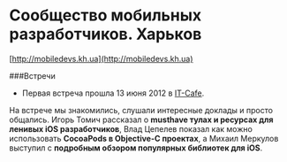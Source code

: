 Сообщество мобильных разработчиков. Харьков
=============
[http://mobiledevs.kh.ua](http://mobiledevs.kh.ua)



###Встречи


+ Первая встреча прошла 13 июня 2012 в [IT-Cafe](http://itcafe.ua/).

На встрече мы знакомились, слушали интересные доклады и просто общались.
Игорь Томич рассказал о **musthave тулах и ресурсах для ленивых iOS разработчиков**,
Влад Цепелев показал как можно использовать **CocoaPods в Objective-C проектах**, а Михаил Меркулов выступил с **подробным обзором популярных библиотек для iOS**.
